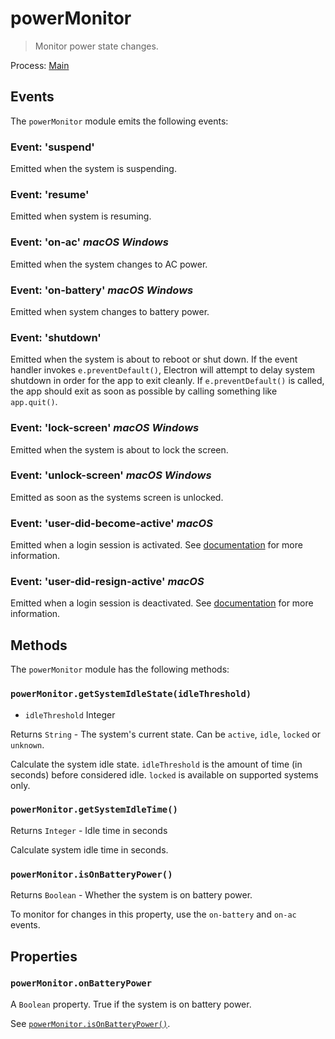 # powerMonitor

> Monitor power state changes.

Process: [Main](../glossary.md#main-process)

## Events

The `powerMonitor` module emits the following events:

### Event: 'suspend'

Emitted when the system is suspending.

### Event: 'resume'

Emitted when system is resuming.

### Event: 'on-ac' _macOS_ _Windows_

Emitted when the system changes to AC power.

### Event: 'on-battery' _macOS_  _Windows_

Emitted when system changes to battery power.

### Event: 'shutdown'

Emitted when the system is about to reboot or shut down. If the event handler
invokes `e.preventDefault()`, Electron will attempt to delay system shutdown in
order for the app to exit cleanly. If `e.preventDefault()` is called, the app
should exit as soon as possible by calling something like `app.quit()`.

### Event: 'lock-screen' _macOS_ _Windows_

Emitted when the system is about to lock the screen.

### Event: 'unlock-screen' _macOS_ _Windows_

Emitted as soon as the systems screen is unlocked.

### Event: 'user-did-become-active' _macOS_

Emitted when a login session is activated. See [documentation](https://developer.apple.com/documentation/appkit/nsworkspacesessiondidbecomeactivenotification?language=objc) for more information.

### Event: 'user-did-resign-active' _macOS_

Emitted when a login session is deactivated. See [documentation](https://developer.apple.com/documentation/appkit/nsworkspacesessiondidresignactivenotification?language=objc) for more information.

## Methods

The `powerMonitor` module has the following methods:

### `powerMonitor.getSystemIdleState(idleThreshold)`

* `idleThreshold` Integer

Returns `String` - The system's current state. Can be `active`, `idle`, `locked` or `unknown`.

Calculate the system idle state. `idleThreshold` is the amount of time (in seconds)
before considered idle.  `locked` is available on supported systems only.

### `powerMonitor.getSystemIdleTime()`

Returns `Integer` - Idle time in seconds

Calculate system idle time in seconds.

### `powerMonitor.isOnBatteryPower()`

Returns `Boolean` - Whether the system is on battery power.

To monitor for changes in this property, use the `on-battery` and `on-ac`
events.

## Properties

### `powerMonitor.onBatteryPower`

A `Boolean` property. True if the system is on battery power.

See [`powerMonitor.isOnBatteryPower()`](#powermonitorisonbatterypower).
